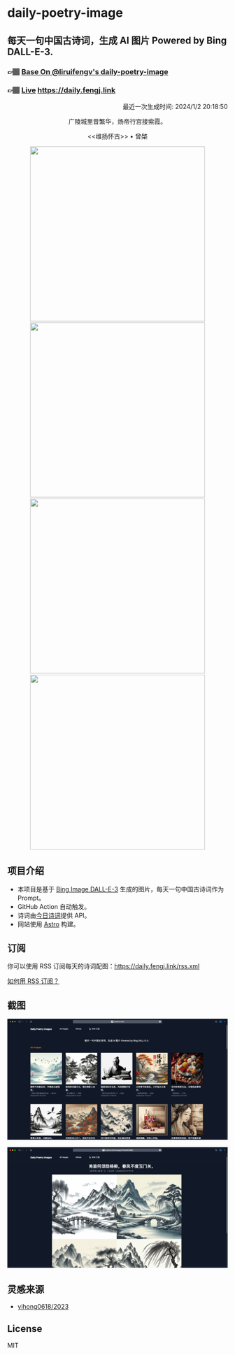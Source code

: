 
# daily-poetry-image

## 每天一句中国古诗词，生成 AI 图片 Powered by Bing DALL-E-3.

### 👉🏽 [Base On @liruifengv's daily-poetry-image](https://github.com/liruifengv/daily-poetry-image)

### 👉🏽 [Live](https://daily.fengj.link) https://daily.fengj.link

<p align="right">
  最近一次生成时间: 2024/1/2 20:18:50
</p>
<p align="center">
广陵城里昔繁华，炀帝行宫接紫霞。
</p>
<p align="center">
<<维扬怀古>> • 曾棨
</p>
<p align="center">
<img src="https://tse3.mm.bing.net/th/id/OIG.XxiKm1AbZAcGa5gDRObI" height="400" width="400" />
<img src="https://tse2.mm.bing.net/th/id/OIG.PFZj2D69E1mePJbbrAjV" height="400" width="400" />
<img src="https://tse1.mm.bing.net/th/id/OIG.96RbJiQMYJr5hJjBcDAk" height="400" width="400" />
<img src="https://tse2.mm.bing.net/th/id/OIG.9wJ9NWYLizg6Pve.Qr4m" height="400" width="400" />
</p>

## 项目介绍

-   本项目是基于 [Bing Image DALL-E-3](https://www.bing.com/images/create) 生成的图片，每天一句中国古诗词作为 Prompt。
-   GitHub Action 自动触发。
-   诗词由[今日诗词](https://www.jinrishici.com/)提供 API。
-   网站使用 [Astro](https://astro.build) 构建。

## 订阅

你可以使用 RSS 订阅每天的诗词配图：https://daily.fengj.link/rss.xml

[如何用 RSS 订阅？](https://zhuanlan.zhihu.com/p/55026716)

## 截图

![图片列表](./screenshots/Snipaste_2023-12-28_21-00-26.png)

![图片详情](./screenshots/Snipaste_2023-12-28_21-00-53.png)

## 灵感来源

-   [yihong0618/2023](https://github.com/yihong0618/2023)

## License

MIT

